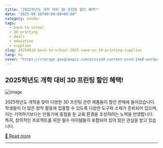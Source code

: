 ```yaml
---
title: "2025학년도 개학 대비 3D 프린팅 할인 혜택!"
date: "2025-09-10T09:00:00+09:00"
category: vendor
tags:
  - back-to-school
  - 3D printing
  - deals
  - education
  - supplies
slug: 20250910-back-to-school-2025-save-on-3d-printing-supplies
lang: ko
cover: "https://storage.googleapis.com/prusa3d-content-prod-14e8-wordpress-blog-prod/2025/08/b89f0617-backtoschool_2025_texts_1920x1080_v05-698x325.jpg"
---
```


## 2025학년도 개학 대비 3D 프린팅 할인 혜택!
![image](https://storage.googleapis.com/prusa3d-content-prod-14e8-wordpress-blog-prod/2025/08/b89f0617-backtoschool_2025_texts_1920x1080_v05-698x325.jpg)

2025학년도 개학을 맞아 다양한 3D 프린팅 관련 제품들이 할인 판매에 들어갔습니다. 학생들이 더 많은 창작 활동에 집중할 수 있도록 다양한 도구와 소재가 준비되어 있으며, 이는 기억하기보다는 만들기에 중점을 둔 교육 환경을 조성하려는 노력을 반영합니다. 특히, 창의적인 프로젝트를 위한 필수 아이템들이 포함되어 있어 많은 관심을 받고 있습니다.

[🔗 Read more](https://blog.prusa3d.com/back-to-school-deals-2025_120209/)

---